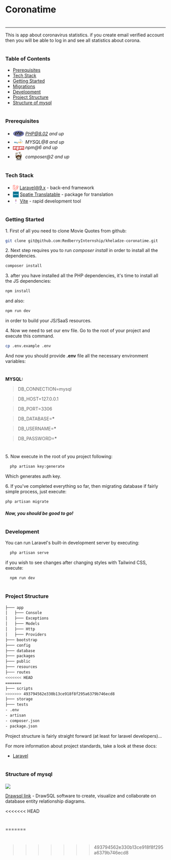<div style="display:flex; align-items: center">
  <h1 style="position:relative; top: -6px" >Coronatime</h1>
</div>

---

This is app about coronavirus statistics. if you create email verified account then you will be able to log in and see all statistics about corona. 

#

### Table of Contents

-   [Prerequisites](#prerequisites)
-   [Tech Stack](#tech-stack)
-   [Getting Started](#getting-started)
-   [Migrations](#migration)
-   [Development](#development)
-   [Project Structure](#project-structure)
-   [Structure of mysql](#structure-of-mysql)

#

### Prerequisites

-   <img src="/images/php.svg" width="35" style="position: relative; top: 4px" /> *PHP@8.02 and up*
-   <img src="/images/mysql.png" width="35" style="position: relative; top: 4px" /> _MYSQL@8 and up_
-   <img src="/images/npm.png" width="35" style="position: relative; top: 4px" /> _npm@6 and up_
-   <img src="/images/composer.png" width="35" style="position: relative; top: 6px" /> _composer@2 and up_

#

### Tech Stack

-   <img src="/images/laravel.png" height="18" style="position: relative; top: 4px" /> [Laravel@9.x](https://laravel.com/docs/9.x) - back-end framework
-   <img src="/images/spatie.png" height="18" style="position: relative; top: 4px" /> [Spatie Translatable](https://github.com/spatie/laravel-translatable) - package for translation
-   <img src="/images/vite.png" height="18" style="position: relative; top: 4px; width: 18px" /> [Vite](https://vitejs.dev/guide/) - rapid development tool

#

### Getting Started

1\. First of all you need to clone Movie Quotes from github:

```sh
git clone git@github.com:RedberryInternship/kheladze-coronatime.git
```

2\. Next step requires you to run _composer install_ in order to install all the dependencies.

```sh
composer install
```

3\. after you have installed all the PHP dependencies, it's time to install all the JS dependencies:

```sh
npm install
```

and also:

```sh
npm run dev
```

in order to build your JS/SaaS resources.

4\. Now we need to set our env file. Go to the root of your project and execute this command.

```sh
cp .env.example .env
```

And now you should provide **.env** file all the necessary environment variables:

#

**MYSQL:**

> DB_CONNECTION=mysql

> DB_HOST=127.0.0.1

> DB_PORT=3306

> DB_DATABASE=**\***

> DB_USERNAME=**\***

> DB_PASSWORD=**\***

#

5\. Now execute in the root of you project following:

```sh
  php artisan key:generate
```

Which generates auth key.

6\. If you've completed everything so far, then migrating database if fairly simple process, just execute:

```sh
php artisan migrate
```

##### Now, you should be good to go!

#

### Development

You can run Laravel's built-in development server by executing:

```sh
  php artisan serve
```

if you wish to see changes after changing styles with Tailwind CSS, execute:

```sh
  npm run dev
```

#

### Project Structure

```bash
├─── app
│   ├─── Console
│   ├─── Exceptions
│   ├─── Models
│   ├─── Http
│   ├─── Providers
├─── bootstrap
├─── config
├─── database
├─── packages
├─── public
├─── resources
├─── routes
<<<<<<< HEAD
=======
├─── scripts
>>>>>>> 493794562e330b13ce918f8f295a6379b746ecd8
├─── storage
├─── tests
- .env
- artisan
- composer.json
- package.json
```

Project structure is fairly straight forward (at least for laravel developers)...

For more information about project standards, take a look at these docs:

-   [Laravel](https://laravel.com/docs/9.x)

#

### Structure of mysql

<img src="/images/Drawsql.png" height="250" style="position: relative; top: 4px" />

</br>

[Drawsql link](https://drawsql.app/teams/redberry-32/diagrams/coronatime/embed) - DrawSQL software to create, visualize and collaborate on database entity relationship diagrams.

<<<<<<< HEAD
#
=======
#
>>>>>>> 493794562e330b13ce918f8f295a6379b746ecd8
